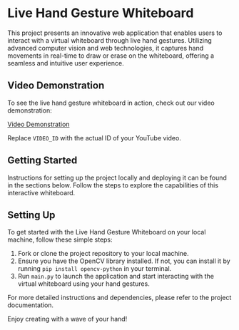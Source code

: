 # Live Hand Gesture Whiteboard

This project presents an innovative web application that enables users to interact with a virtual whiteboard through live hand gestures. Utilizing advanced computer vision and web technologies, it captures hand movements in real-time to draw or erase on the whiteboard, offering a seamless and intuitive user experience.

## Video Demonstration

To see the live hand gesture whiteboard in action, check out our video demonstration:

<a href="https://www.loom.com/share/c1b5366ad7274aab934264621772c9c5?sid=abb483f4-15f0-43c5-816b-e1fd73380a27" target="_blank">Video Demonstration</a>

Replace `VIDEO_ID` with the actual ID of your YouTube video.

## Getting Started

Instructions for setting up the project locally and deploying it can be found in the sections below. Follow the steps to explore the capabilities of this interactive whiteboard.

## Setting Up

To get started with the Live Hand Gesture Whiteboard on your local machine, follow these simple steps:

1. Fork or clone the project repository to your local machine.
2. Ensure you have the OpenCV library installed. If not, you can install it by running `pip install opencv-python` in your terminal.
3. Run `main.py` to launch the application and start interacting with the virtual whiteboard using your hand gestures.

For more detailed instructions and dependencies, please refer to the project documentation.


Enjoy creating with a wave of your hand!
